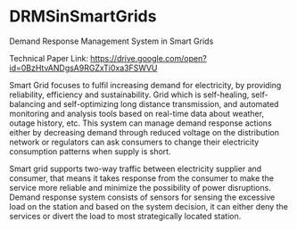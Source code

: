 # DRMSinSmartGrids
Demand Response Management System in Smart Grids

Technical Paper Link: https://drive.google.com/open?id=0BzHtvANDgsA9RGZxTi0xa3FSWVU

Smart Grid focuses to fulfil increasing demand for electricity, by providing reliability, efficiency and sustainability. Grid which is self-healing, self-balancing and self-optimizing long distance transmission, and automated monitoring and analysis tools based on real-time data about weather, outage history, etc. This system can manage demand response actions either by decreasing demand through reduced voltage on the distribution network or regulators can ask consumers to change their electricity consumption patterns when supply is short.

Smart grid supports two-way traffic between electricity supplier and consumer, that means it takes response from the consumer to make the service more reliable and minimize the possibility of power disruptions. Demand response system consists of sensors for sensing the excessive load on the station and based on the system decision, it can either deny the services or divert the load to most strategically located station.
